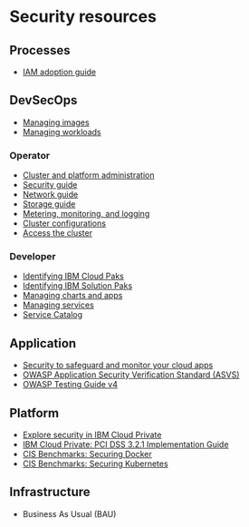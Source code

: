 # Security resources

## Processes

- [IAM adoption guide](https://www.ibm.com/support/knowledgecenter/SSBS6K_3.1.2/user_management/iam_guide.html?view=kc) 

## DevSecOps
- [Managing images](https://www.ibm.com/support/knowledgecenter/SSBS6K_3.1.2/manage_images/managing_images.html?view=kc)
- [Managing workloads](https://www.ibm.com/support/knowledgecenter/SSBS6K_3.1.2/manage_applications/manage_workloads.html?view=kc)

### Operator

- [Cluster and platform administration](https://www.ibm.com/support/knowledgecenter/SSBS6K_3.1.2/manage_cluster/manage_cluster.html?view=kc) 
- [Security guide](https://www.ibm.com/support/knowledgecenter/SSBS6K_3.1.2/user_management/admin.html?view=kc) 
- [Network guide](https://www.ibm.com/support/knowledgecenter/SSBS6K_3.1.2/manage_network/network.html?view=kc) 
- [Storage guide](https://www.ibm.com/support/knowledgecenter/SSBS6K_3.1.2/manage_cluster/cluster_storage.html?view=kc) 
- [Metering, monitoring, and logging](https://www.ibm.com/support/knowledgecenter/SSBS6K_3.1.2/manage_metrics/monitor.html?view=kc) 
- [Cluster configurations](https://www.ibm.com/support/knowledgecenter/SSBS6K_3.1.2/user_management/cluster_config.html?view=kc) 
- [Access the cluster](https://www.ibm.com/support/knowledgecenter/SSBS6K_3.1.2/manage_cluster/access_cluster.html)

### Developer

- [Identifying IBM Cloud Paks](https://www.ibm.com/support/knowledgecenter/SSBS6K_3.1.2/app_center/cloud_paks_over.html?view=kc)
- [Identifying IBM Solution Paks](https://www.ibm.com/support/knowledgecenter/SSBS6K_3.1.2/app_center/sol_pak.html?view=kc)
- [Managing charts and apps](https://www.ibm.com/support/knowledgecenter/SSBS6K_3.1.2/app_center/app_center.html?view=kc)
- [Managing services](https://www.ibm.com/support/knowledgecenter/SSBS6K_3.1.2/manage_applications/app_services.html?view=kc)
- [Service Catalog](https://www.ibm.com/support/knowledgecenter/SSBS6K_3.1.2/manage_applications/service_cat.html?view=kc)

## Application

- [Security to safeguard and monitor your cloud apps](https://www.ibm.com/cloud/garage/architectures/securityArchitecture/implement-secure-devops)
- [OWASP Application Security Verification Standard (ASVS)](https://github.com/OWASP/ASVS)
- [OWASP Testing Guide v4](https://www.owasp.org/images/1/19/OTGv4.pdf)

## Platform

- [Explore security in IBM Cloud Private](https://www.ibm.com/cloud/garage/content/course/ibm-cloud-private-security/0)
- [IBM Cloud Private: PCI DSS 3.2.1 Implementation Guide](https://public.dhe.ibm.com/common/ssi/ecm/59/en/59022659usen/59022659usen-01_59022659USEN.pdf)
- [CIS Benchmarks: Securing Docker](https://www.cisecurity.org/benchmark/docker/)
- [CIS Benchmarks: Securing Kubernetes](https://www.cisecurity.org/benchmark/kubernetes/)

## Infrastructure
- Business As Usual (BAU)

